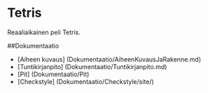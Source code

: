 # Tetris
Reaaliaikainen peli Tetris.

##Dokumentaatio

* [Aiheen kuvaus] (Dokumentaatio/AiheenKuvausJaRakenne.md)
* [Tuntikirjanpito] (Dokumentaatio/Tuntikirjanpito.md)
* [Pit] (Dokumentaatio/Pit)
* [Checkstyle] (Dokumentaatio/Checkstyle/site/)
